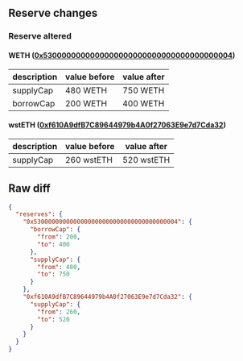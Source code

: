 ## Reserve changes

### Reserve altered

#### WETH ([0x5300000000000000000000000000000000000004](https://scrollscan.com/address/0x5300000000000000000000000000000000000004))

| description | value before | value after |
| --- | --- | --- |
| supplyCap | 480 WETH | 750 WETH |
| borrowCap | 200 WETH | 400 WETH |


#### wstETH ([0xf610A9dfB7C89644979b4A0f27063E9e7d7Cda32](https://scrollscan.com/address/0xf610A9dfB7C89644979b4A0f27063E9e7d7Cda32))

| description | value before | value after |
| --- | --- | --- |
| supplyCap | 260 wstETH | 520 wstETH |


## Raw diff

```json
{
  "reserves": {
    "0x5300000000000000000000000000000000000004": {
      "borrowCap": {
        "from": 200,
        "to": 400
      },
      "supplyCap": {
        "from": 480,
        "to": 750
      }
    },
    "0xf610A9dfB7C89644979b4A0f27063E9e7d7Cda32": {
      "supplyCap": {
        "from": 260,
        "to": 520
      }
    }
  }
}
```